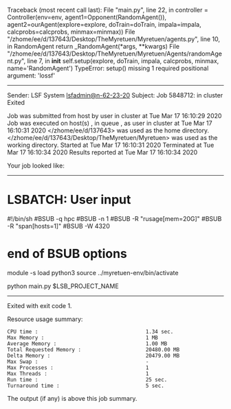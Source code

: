 Traceback (most recent call last):
  File "main.py", line 22, in <module>
    controller = Controller(env=env, agent1=Opponent(RandomAgent()), agent2=ourAgent(explore=explore, doTrain=doTrain, impala=impala, calcprobs=calcprobs, minmax=minmax))
  File "/zhome/ee/d/137643/Desktop/TheMyretuen/Myretuen/agents.py", line 10, in RandomAgent
    return _RandomAgent(*args, **kwargs)
  File "/zhome/ee/d/137643/Desktop/TheMyretuen/Myretuen/Agents/randomAgent.py", line 7, in __init__
    self.setup(explore, doTrain, impala, calcprobs, minmax, name='RandomAgent')
TypeError: setup() missing 1 required positional argument: 'lossf'

------------------------------------------------------------
Sender: LSF System <lsfadmin@n-62-23-20>
Subject: Job 5848712: <NNAgent9Explorer-K-250-new-loss> in cluster <dcc> Exited

Job <NNAgent9Explorer-K-250-new-loss> was submitted from host <n-62-30-3> by user <s183905> in cluster <dcc> at Tue Mar 17 16:10:29 2020
Job was executed on host(s) <n-62-23-20>, in queue <hpc>, as user <s183905> in cluster <dcc> at Tue Mar 17 16:10:31 2020
</zhome/ee/d/137643> was used as the home directory.
</zhome/ee/d/137643/Desktop/TheMyretuen/Myretuen> was used as the working directory.
Started at Tue Mar 17 16:10:31 2020
Terminated at Tue Mar 17 16:10:34 2020
Results reported at Tue Mar 17 16:10:34 2020

Your job looked like:

------------------------------------------------------------
# LSBATCH: User input
#!/bin/sh
#BSUB -q hpc
#BSUB -n 1
#BSUB -R "rusage[mem=20G]"
#BSUB -R "span[hosts=1]"
#BSUB -W 4320
# end of BSUB options

module -s load python3
source ../myretuen-env/bin/activate

python main.py $LSB_PROJECT_NAME


------------------------------------------------------------

Exited with exit code 1.

Resource usage summary:

    CPU time :                                   1.34 sec.
    Max Memory :                                 1 MB
    Average Memory :                             1.00 MB
    Total Requested Memory :                     20480.00 MB
    Delta Memory :                               20479.00 MB
    Max Swap :                                   -
    Max Processes :                              1
    Max Threads :                                1
    Run time :                                   25 sec.
    Turnaround time :                            5 sec.

The output (if any) is above this job summary.

